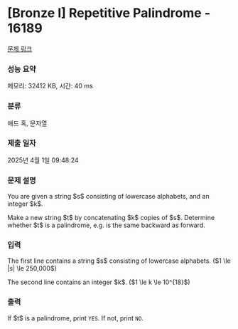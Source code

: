 # [Bronze I] Repetitive Palindrome - 16189 

[문제 링크](https://www.acmicpc.net/problem/16189) 

### 성능 요약

메모리: 32412 KB, 시간: 40 ms

### 분류

애드 혹, 문자열

### 제출 일자

2025년 4월 1일 09:48:24

### 문제 설명

<p>You are given a string $s$ consisting of lowercase alphabets, and an integer $k$.</p>

<p>Make a new string $t$ by concatenating $k$ copies of $s$. Determine whether $t$ is a palindrome, e.g. is the same backward as forward.</p>

### 입력 

 <p>The first line contains a string $s$ consisting of lowercase alphabets. ($1 \le |s| \le 250,000$)</p>

<p>The second line contains an integer $k$. ($1 \le k \le 10^{18}$)</p>

### 출력 

 <p>If $t$ is a palindrome, print <code>YES</code>. If not, print <code>NO</code>.</p>

